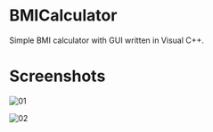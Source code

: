# BMICalculator
Simple BMI calculator with GUI written in Visual C++.
# Screenshots

![01](https://user-images.githubusercontent.com/95890436/202916814-75777d51-7e75-47b0-9f9d-10337a9fd66a.PNG)


![02](https://user-images.githubusercontent.com/95890436/202916820-122b94e7-fd5b-4205-b962-7340626bf77a.PNG)
